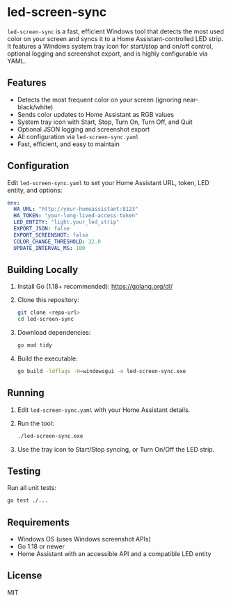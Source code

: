 # led-screen-sync

`led-screen-sync` is a fast, efficient Windows tool that detects the most used color on your screen and syncs it to a Home Assistant-controlled LED strip. It features a Windows system tray icon for start/stop and on/off control, optional logging and screenshot export, and is highly configurable via YAML.

## Features

- Detects the most frequent color on your screen (ignoring near-black/white)
- Sends color updates to Home Assistant as RGB values
- System tray icon with Start, Stop, Turn On, Turn Off, and Quit
- Optional JSON logging and screenshot export
- All configuration via `led-screen-sync.yaml`
- Fast, efficient, and easy to maintain

## Configuration

Edit `led-screen-sync.yaml` to set your Home Assistant URL, token, LED entity, and options:

```yaml
env:
  HA_URL: "http://your-homeassistant:8123"
  HA_TOKEN: "your-long-lived-access-token"
  LED_ENTITY: "light.your_led_strip"
  EXPORT_JSON: false
  EXPORT_SCREENSHOT: false
  COLOR_CHANGE_THRESHOLD: 32.0
  UPDATE_INTERVAL_MS: 100
```

## Building Locally

1. Install Go (1.18+ recommended): https://golang.org/dl/
2. Clone this repository:

   ```bash
   git clone <repo-url>
   cd led-screen-sync
   ```

3. Download dependencies:

   ```bash
   go mod tidy
   ```

4. Build the executable:

   ```bash
   go build -ldflags -H=windowsgui -o led-screen-sync.exe
   ```

## Running

1. Edit `led-screen-sync.yaml` with your Home Assistant details.
2. Run the tool:

   ```bash
   ./led-screen-sync.exe
   ```

3. Use the tray icon to Start/Stop syncing, or Turn On/Off the LED strip.

## Testing

Run all unit tests:

```bash
go test ./...
```

## Requirements

- Windows OS (uses Windows screenshot APIs)
- Go 1.18 or newer
- Home Assistant with an accessible API and a compatible LED entity

## License

MIT
